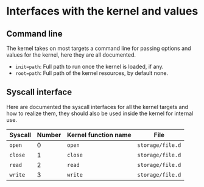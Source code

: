# Interfaces with the kernel and values

## Command line

The kernel takes on most targets a command line for passing options and values
for the kernel, here they are all documented.

* `init=path`: Full path to run once the kernel is loaded, if any.
* `root=path`: Full path of the kernel resources, by default none.

## Syscall interface

Here are documented the syscall interfaces for all the kernel targets and how
to realize them, they should also be used inside the kernel for internal use.

| Syscall | Number | Kernel function name | File             |
| ------- | -------| -------------------- | ---------------- |
| `open`  | 0      | `open`               | `storage/file.d` |
| `close` | 1      | `close`              | `storage/file.d` |
| `read`  | 2      | `read`               | `storage/file.d` |
| `write` | 3      | `write`              | `storage/file.d` |
